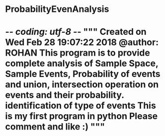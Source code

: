 # ProbabilityEvenAnalysis
# -*- coding: utf-8 -*- """ Created on Wed Feb 28 19:07:22 2018  @author: ROHAN  This program is to provide complete analysis of Sample Space, Sample Events, Probability of events and union, intersection operation on events and their probability. identification of type of events  This is my first program in python Please comment and like  :)  """
